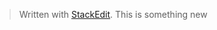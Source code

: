 


> Written with [StackEdit](https://stackedit.io/).
> This is something new
<!--stackedit_data:
eyJoaXN0b3J5IjpbOTA0MDI4OTkwXX0=
-->